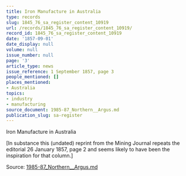 ```yaml
---
title: Iron Manufacture in Australia
type: records
slug: 1845_76_sa_register_content_10919
url: /records/1845_76_sa_register_content_10919/
record_id: 1845_76_sa_register_content_10919
date: '1857-09-01'
date_display: null
volume: null
issue_number: null
page: '3'
article_type: news
issue_reference: 1 September 1857, page 3
people_mentioned: []
places_mentioned:
- Australia
topics:
- industry
- manufacturing
source_document: 1985-87_Northern__Argus.md
publication_slug: sa-register
---
```


Iron Manufacture in Australia

[In substance this (undated) reprint from the Mining Journal repeats the editorial 26 January 1857, page 2 and seems likely to have been the inspiration for that column.]

Source: [1985-87_Northern__Argus.md](/downloads/markdown/1985-87_Northern__Argus.md)

